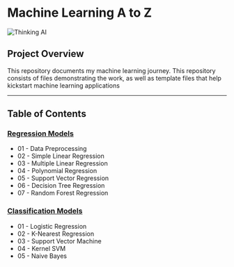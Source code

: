# **Machine Learning A to Z** #
![Thinking AI](https://www.analyticsinsight.net/wp-content/uploads/2020/03/AI_Animated.gif)

## **Project Overview** ##
This repository documents my machine learning journey. This repository consists of files demonstrating the work, as well as template files that help kickstart machine learning applications

---

##  Table of Contents 
### [Regression Models](https://github.com/jerrvonewing/machine-learning-a-to-z/tree/main/regression)
- 01 - Data Preprocessing
- 02 - Simple Linear Regression
- 03 - Multiple Linear Regression
- 04 - Polynomial Regression
- 05 - Support Vector Regression
- 06 - Decision Tree Regression
- 07 - Random Forest Regression

### [Classification Models](https://github.com/jerrvonewing/machine-learning-a-to-z/tree/main/classification)
- 01 - Logistic Regression
- 02 - K-Nearest Regression
- 03 - Support Vector Machine
- 04 - Kernel SVM
- 05 - Naive Bayes
